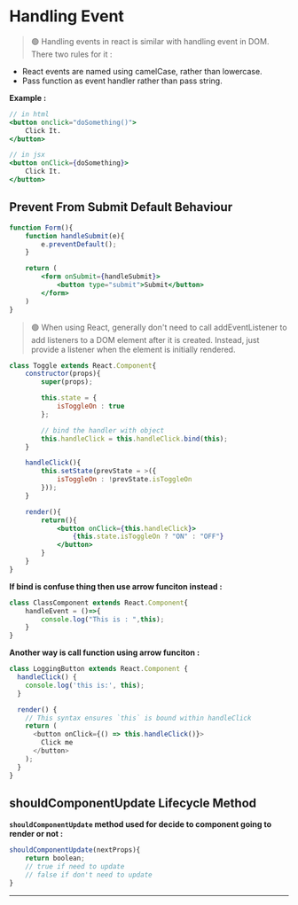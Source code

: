 # Handling Event

> 🟢 Handling events in react is similar with handling event in DOM. There two rules for it : 

- React events are named using camelCase, rather than lowercase.
- Pass function as event handler rather than pass string.

**Example :**
```jsx
// in html
<button onclick="doSomething()">
    Click It.
</button>

// in jsx
<button onClick={doSomething}>
    Click It.
</button>
```

## Prevent From Submit Default Behaviour
```jsx
function Form(){
    function handleSubmit(e){
        e.preventDefault();
    }

    return (
        <form onSubmit={handleSubmit}>
            <button type="submit">Submit</button>
        </form>
    )
}
```

> 🟢 When using React, generally don't need to call addEventListener to add listeners to a DOM element after it is created. Instead, just provide a listener when the element is initially rendered.

```jsx
class Toggle extends React.Component{
    constructor(props){
        super(props);

        this.state = {
            isToggleOn : true
        };

        // bind the handler with object
        this.handleClick = this.handleClick.bind(this);
    }

    handleClick(){
        this.setState(prevState = >({
            isToggleOn : !prevState.isToggleOn
        }));
    }

    render(){
        return(){
            <button onClick={this.handleClick}>
                {this.state.isToggleOn ? "ON" : "OFF"}
            </button>
        }
    }
}
```

**If bind is confuse thing then use arrow funciton instead :**

```js
class ClassComponent extends React.Component{
    handleEvent = ()=>{
        console.log("This is : ",this);
    }
}
```

**Another way is call function using arrow funciton :**
```js
class LoggingButton extends React.Component {
  handleClick() {
    console.log('this is:', this);
  }

  render() {
    // This syntax ensures `this` is bound within handleClick
    return (
      <button onClick={() => this.handleClick()}>
        Click me
      </button>
    );
  }
}
```

## shouldComponentUpdate Lifecycle Method

**`shouldComponentUpdate` method used for decide to component going to render or not :**

```js
shouldComponentUpdate(nextProps){
    return boolean;
    // true if need to update
    // false if don't need to update
}
```

<hr />

